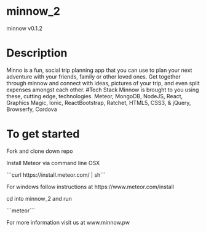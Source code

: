 # minnow_2
minnow v0.1.2
# Description
Minno is a fun, social trip planning app that you can use to plan your next adventure with your friends, family or other loved ones. Get together through minnow and connect with ideas, pictures of your trip, and even split expenses amongst each other. 
#Tech Stack
Minnow is brought to you using these, cutting edge, technologies.
Meteor, MongoDB, NodeJS, React, Graphics Magic, Ionic, ReactBootstrap, Ratchet, HTML5, CSS3, & jQuery, Browserfy, Cordova
# To get started
<p> Fork and clone down repo </p>
<p> Install Meteor via command line OSX </p>
```curl https://install.meteor.com/ | sh```
<p> For windows follow instructions at https://www.meteor.com/install </p>
<p> cd into minnow_2 and run </p> ```meteor```

<p>For more information visit us at www.minnow.pw</p>


